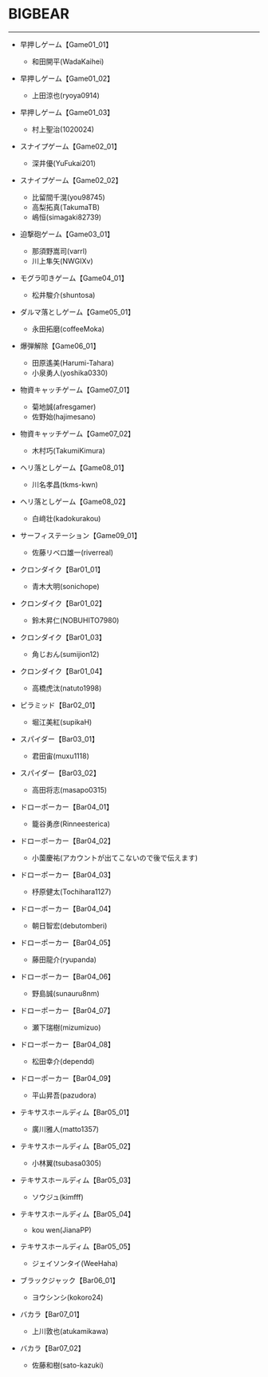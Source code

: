 # BIGBEAR
---
* 早押しゲーム【Game01_01】
    * 和田開平(WadaKaihei)
* 早押しゲーム【Game01_02】
    * 上田涼也(ryoya0914)
* 早押しゲーム【Game01_03】
    * 村上聖治(1020024)
* スナイプゲーム【Game02_01】
    * 深井優(YuFukai201)
* スナイプゲーム【Game02_02】
    * 比留間千滉(you98745)
    * 高梨拓真(TakumaTB)
    * 嶋恒(simagaki82739)
* 迫撃砲ゲーム【Game03_01】
    * 那須野嵩司(varrl)
    * 川上隼矢(NWGIXv)
* モグラ叩きゲーム【Game04_01】
    * 松井駿介(shuntosa)
* ダルマ落としゲーム【Game05_01】
    * 永田拓磨(coffeeMoka)
* 爆弾解除【Game06_01】
    * 田原遙美(Harumi-Tahara)
    * 小泉勇人(yoshika0330)
* 物資キャッチゲーム【Game07_01】
    * 菊地誠(afresgamer)
    * 佐野始(hajimesano)
* 物資キャッチゲーム【Game07_02】
    * 木村巧(TakumiKimura)
* ヘリ落としゲーム【Game08_01】
    * 川名孝昌(tkms-kwn)
* ヘリ落としゲーム【Game08_02】
    * 白﨑壮(kadokurakou)
* サーフィステーション【Game09_01】
    * 佐藤リベロ雄一(riverreal)

* クロンダイク【Bar01_01】
    * 青木大明(sonichope)
* クロンダイク【Bar01_02】
    * 鈴木昇仁(NOBUHITO7980)
* クロンダイク【Bar01_03】
    * 角じおん(sumijion12)
* クロンダイク【Bar01_04】
    * 高橋虎汰(natuto1998)
* ピラミッド【Bar02_01】
    * 堀江美紅(supikaH)
* スパイダー【Bar03_01】
    * 君田宙(muxu1118)
* スパイダー【Bar03_02】
    * 高田将志(masapo0315)
* ドローポーカー【Bar04_01】
    * 籠谷勇彦(Rinneesterica)
* ドローポーカー【Bar04_02】
    * 小薗慶祐(アカウントが出てこないので後で伝えます)
* ドローポーカー【Bar04_03】
    * 杼原健太(Tochihara1127)
* ドローポーカー【Bar04_04】
    * 朝日智宏(debutomberi)
* ドローポーカー【Bar04_05】
    * 藤田龍介(ryupanda)
* ドローポーカー【Bar04_06】
    * 野島誠(sunauru8nm)
* ドローポーカー【Bar04_07】
    * 瀬下瑞樹(mizumizuo)
* ドローポーカー【Bar04_08】
    * 松田幸介(dependd)
* ドローポーカー【Bar04_09】
    * 平山昇吾(pazudora)
* テキサスホールディム【Bar05_01】
    * 廣川雅人(matto1357)
* テキサスホールディム【Bar05_02】
    * 小林翼(tsubasa0305)
* テキサスホールディム【Bar05_03】
    * ソウジュ(kimfff)
* テキサスホールディム【Bar05_04】
    * kou wen(JianaPP)
* テキサスホールディム【Bar05_05】
    * ジェイソンタイ(WeeHaha)
* ブラックジャック【Bar06_01】
    * ヨウシンシ(kokoro24)
* バカラ【Bar07_01】
    * 上川敦也(atukamikawa)
* バカラ【Bar07_02】
    * 佐藤和樹(sato-kazuki)
